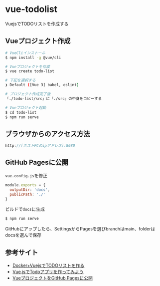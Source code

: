 # vue-todolist
VuejsでTODOリストを作成する

## Vueプロジェクト作成
```bash
# VueCliインストール
$ npm install -g @vue/cli

# Vueプロジェクトを作成
$ vue create todo-list

# 下記を選択する
❯ Default ([Vue 3] babel, eslint)

# プロジェクト作成完了後
「./todo-list/src」に「./src」の中身をコピーする

# Vueプロジェクト起動
$ cd todo-list
$ npm run serve
```

## ブラウザからのアクセス方法
```js
http://[ホストPCのipアドレス]:8080
```
## GitHub Pagesに公開
`vue.config.js`を修正
```js
module.exports = {
  outputDir: 'docs',
  publicPath: './'
}
```
ビルドで`docs`に生成
```bash
$ npm run serve
```
GitHubにアップしたら、SettingsからPagesを選びbranchはmain、folderはdocsを選んで保存

## 参考サイト
- [Docker+VuejsでTODOリストを作る](https://alterbo.jp/blog/ryu5-2106/)
- [Vue.jsでTodoアプリを作ってみよう](https://note.com/kenpapa/n/n948005f6da63)
- [VueプロジェクトをGitHub Pagesに公開](https://qiita.com/sindicum/items/f867db9de54630464fea)

